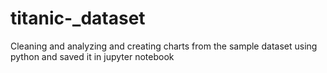 # titanic-_dataset
Cleaning and analyzing and creating charts from the sample dataset using python and saved it in jupyter notebook
